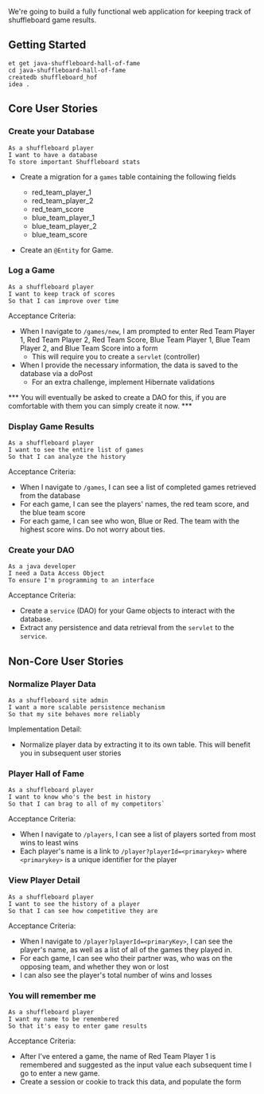 We're going to build a fully functional web application for keeping track of shuffleboard game results.

## Getting Started

```no-highlight
et get java-shuffleboard-hall-of-fame
cd java-shuffleboard-hall-of-fame
createdb shuffleboard_hof
idea .
```

## Core User Stories

### Create your Database

```no-highlight
As a shuffleboard player
I want to have a database
To store important Shuffleboard stats
```

- Create a migration for a `games` table containing the following fields
  - red_team_player_1
  - red_team_player_2
  - red_team_score
  - blue_team_player_1
  - blue_team_player_2
  - blue_team_score

- Create an `@Entity` for Game.


### Log a Game

```no-highlight
As a shuffleboard player
I want to keep track of scores
So that I can improve over time
```

Acceptance Criteria:

- When I navigate to `/games/new`, I am prompted to enter Red Team Player 1, Red Team Player 2, Red Team Score, Blue Team Player 1, Blue Team Player 2, and Blue Team Score into a form
  - This will require you to create a `servlet` (controller)
- When I provide the necessary information, the data is saved to the database via a doPost
  - For an extra challenge, implement Hibernate validations

*** You will eventually be asked to create a DAO for this, if you are comfortable with them you can simply create it now. ***

### Display Game Results

```no-highlight
As a shuffleboard player
I want to see the entire list of games
So that I can analyze the history
```

Acceptance Criteria:

- When I navigate to `/games`, I can see a list of completed games retrieved from the database
- For each game, I can see the players' names, the red team score, and the blue team score
- For each game, I can see who won, Blue or Red. The team with the highest score wins. Do not worry about ties.

### Create your DAO

```no-highlight
As a java developer
I need a Data Access Object
To ensure I'm programming to an interface
```

Acceptance Criteria:

- Create a `service` (DAO) for your Game objects to interact with the database.
- Extract any persistence and data retrieval from the `servlet` to the `service`.

## Non-Core User Stories


### Normalize Player Data

```no-highlight
As a shuffleboard site admin
I want a more scalable persistence mechanism
So that my site behaves more reliably
```

Implementation Detail:

- Normalize player data by extracting it to its own table. This will benefit you in subsequent user stories

### Player Hall of Fame

```no-highlight
As a shuffleboard player
I want to know who's the best in history
So that I can brag to all of my competitors`
```

Acceptance Criteria:

- When I navigate to `/players`, I can see a list of players sorted from most wins to least wins
- Each player's name is a link to `/player?playerId=<primarykey>` where `<primarykey>` is a unique identifier for the player

### View Player Detail

```no-highlight
As a shuffleboard player
I want to see the history of a player
So that I can see how competitive they are
```

Acceptance Criteria:

- When I navigate to `/player?playerId=<primaryKey>`, I can see the player's name, as well as a list of all of the games they played in.
- For each game, I can see who their partner was, who was on the opposing team, and whether they won or lost
- I can also see the player's total number of wins and losses

### You will remember me

```no-highlight
As a shuffleboard player
I want my name to be remembered
So that it's easy to enter game results
```

Acceptance Criteria:

- After I've entered a game, the name of Red Team Player 1 is remembered and suggested as the input value each subsequent time I go to enter a new game.
- Create a session or cookie to track this data, and populate the form
